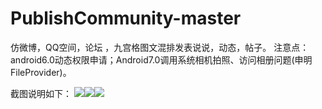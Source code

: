 # PublishCommunity-master
仿微博，QQ空间，论坛 ，九宫格图文混排发表说说，动态，帖子。
注意点：
android6.0动态权限申请；Android7.0调用系统相机拍照、访问相册问题(申明FileProvider)。

截图说明如下：
![](https://github.com/wangfeng19930909/PublishCommunity-master/blob/master/screenshot/1.png)![](https://github.com/wangfeng19930909/PublishCommunity-master/blob/master/screenshot/2.png)![](https://github.com/wangfeng19930909/PublishCommunity-master/blob/master/screenshot/3.png)



